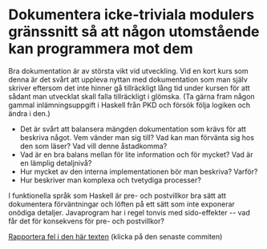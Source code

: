 # Dokumentera icke-triviala modulers gränssnitt så att någon utomstående kan programmera mot dem

Bra dokumentation är av största vikt vid utveckling. Vid en kort
kurs som denna är det svårt att uppleva nyttan med dokumentation
som man själv skriver eftersom det inte hinner gå tillräckligt
lång tid under kursen för att sådant man utvecklat skall falla
tillräckligt i glömska. (Ta gärna fram någon gammal
inlämningsuppgift i Haskell från PKD och försök följa logiken och
ändra i den.)

* Det är svårt att balansera mängden dokumentation som krävs för
  att beskriva något. Vem vänder man sig till? Vad kan man
  förvänta sig hos den som läser? Vad vill denne åstadkomma?
* Vad är en bra balans mellan för lite information och för mycket?
  Vad är en lämplig detaljnivå?
* Hur mycket av den interna implementationen bör man beskriva?
  Varför?
* Hur beskriver man komplexa och tvetydiga processer?

I funktionella språk som Haskell är pre- och postvillkor bra sätt
att dokumentera förväntningar och löften på ett sätt som inte
exponerar onödiga detaljer. Javaprogram har i regel tonvis med
sido-effekter -- vad får det för konsekvens för pre- och
postvillkor?

[Rapportera fel i den här texten](https://github.com/IOOPM-UU/achievements/commits/master/D9.md) (klicka på den senaste commiten)